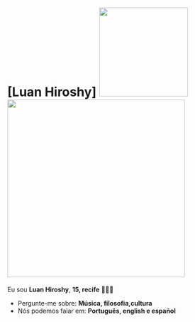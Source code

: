 # [Luan Hiroshy] <img src="https://karastone.files.wordpress.com/2014/12/pixel-lotus-for-skye.gif" width="200px"> <img src="https://www.themarysue.com/wp-content/uploads/2015/08/beyonce-water.gif" width="400px">


Eu sou <strong>Luan Hiroshy</strong>, <strong>15, recife</strong> 👨🏻‍💻 

-  Pergunte-me sobre: <strong>Música, filosofia,cultura</strong>
-  Nós podemos falar em: <strong>Português, english e español </strong>
